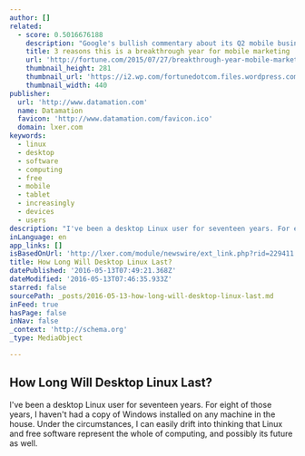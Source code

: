 ```yaml
---
author: []
related:
  - score: 0.5016676188
    description: "Google's bullish commentary about its Q2 mobile business -respectable ad growth and accelerating video viewership on the go-wasn't exactly a big surprise. After all, one commonly cited forecast suggests that mobile gadgets could be the focus for 72% of all digital ad spending by 2019."
    title: 3 reasons this is a breakthrough year for mobile marketing
    url: 'http://fortune.com/2015/07/27/breakthrough-year-mobile-marketing/'
    thumbnail_height: 281
    thumbnail_url: 'https://i2.wp.com/fortunedotcom.files.wordpress.com/2015/07/rtr4x894.jpg?fit=440%2C330&ssl=1'
    thumbnail_width: 440
publisher:
  url: 'http://www.datamation.com'
  name: Datamation
  favicon: 'http://www.datamation.com/favicon.ico'
  domain: lxer.com
keywords:
  - linux
  - desktop
  - software
  - computing
  - free
  - mobile
  - tablet
  - increasingly
  - devices
  - users
description: "I've been a desktop Linux user for seventeen years. For eight of those years, I haven't had a copy of Windows installed on any machine in the house. Under the circumstances, I can easily drift into thinking that Linux and free software represent the whole of computing, and possibly its future as well."
inLanguage: en
app_links: []
isBasedOnUrl: 'http://lxer.com/module/newswire/ext_link.php?rid=229411'
title: How Long Will Desktop Linux Last?
datePublished: '2016-05-13T07:49:21.368Z'
dateModified: '2016-05-13T07:46:35.933Z'
starred: false
sourcePath: _posts/2016-05-13-how-long-will-desktop-linux-last.md
inFeed: true
hasPage: false
inNav: false
_context: 'http://schema.org'
_type: MediaObject

---
```

<article style=""><h1>How Long Will Desktop Linux Last?</h1><p>I've been a desktop Linux user for seventeen years. For eight of those years, I haven't had a copy of Windows installed on any machine in the house. Under the circumstances, I can easily drift into thinking that Linux and free software represent the whole of computing, and possibly its future as well.</p></article>